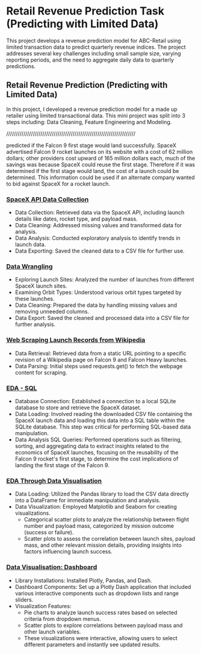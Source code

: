 # Retail Revenue Prediction Task (Predicting with Limited Data)
This project develops a revenue prediction model for ABC-Retail using limited transaction data to predict quarterly revenue indices. The project addresses several key challenges including small sample size, varying reporting periods, and the need to aggregate daily data to quarterly predictions.

## Retail Revenue Prediction (Predicting with Limited Data)

In this project, I developed a revenue prediction model for a made up retailer using limited transactional data. This mini project was split into 3 steps including: Data Cleaning, Feature Engineering and Modeling. 

////////////////////////////////////////////////////////////////////

predicted if the Falcon 9 first stage would land successfully. SpaceX advertised Falcon 9 rocket launches on its website with a cost of 62 million dollars; other providers cost upward of 165 million dollars each, much of the savings was because SpaceX could reuse the first stage. Therefore if it was determined if the first stage would land, the cost of a launch could be determined. This information could be used if an alternate company wanted to bid against SpaceX for a rocket launch.

### [SpaceX API Data Collection](https://github.com/CarlBrazier/SpaceX_Falcon9_First_Stage_Landing_Prediction/blob/main/jupyter-labs-spacex-data-collection-api.ipynb)
- Data Collection: Retrieved data via the SpaceX API, including launch details like dates, rocket type, and payload mass.
- Data Cleaning: Addressed missing values and transformed data for analysis.
- Data Analysis: Conducted exploratory analysis to identify trends in launch data.
- Data Exporting: Saved the cleaned data to a CSV file for further use.

### [Data Wrangling](https://github.com/CarlBrazier/SpaceX_Falcon9_First_Stage_Landing_Prediction/blob/main/labs-jupyter-spacex-Data-wrangling.ipynb)
- Exploring Launch Sites: Analyzed the number of launches from different SpaceX launch sites.
- Examining Orbit Types: Understood various orbit types targeted by these launches.
- Data Cleaning: Prepared the data by handling missing values and removing unneeded columns.
- Data Export: Saved the cleaned and processed data into a CSV file for further analysis.

### [Web Scraping Launch Records from Wikipedia](https://github.com/CarlBrazier/SpaceX_Falcon9_First_Stage_Landing_Prediction/blob/main/jupyter-labs-webscraping.ipynb) 
- Data Retrieval: Retrieved data from a static URL pointing to a specific revision of a Wikipedia page on Falcon 9 and Falcon Heavy launches.
- Data Parsing: Initial steps used requests.get() to fetch the webpage content for scraping.

### [EDA - SQL](https://github.com/CarlBrazier/SpaceX_Falcon9_First_Stage_Landing_Prediction/blob/main/jupyter-labs-eda-sql-coursera_sqllite.ipynb)
- Database Connection: Established a connection to a local SQLite database to store and retrieve the SpaceX dataset.
- Data Loading: Involved reading the downloaded CSV file containing the SpaceX launch data and loading this data into a SQL table within the SQLite database. This step was critical for performing SQL-based data manipulation.
- Data Analysis SQL Queries: Performed operations such as filtering, sorting, and aggregating data to extract insights related to the economics of SpaceX launches, focusing on the reusability of the Falcon 9 rocket's first stage, to determine the cost implications of landing the first stage of the Falcon 9.

### [EDA Through Data Visualisation](https://github.com/CarlBrazier/SpaceX_Falcon9_First_Stage_Landing_Prediction/blob/main/jupyter-labs-eda-dataviz.ipynb) 
- Data Loading: Utilized the Pandas library to load the CSV data directly into a DataFrame for immediate manipulation and analysis.
- Data Visualization: Employed Matplotlib and Seaborn for creating visualizations.
  - Categorical scatter plots to analyze the relationship between flight number and payload mass, categorized by mission outcome (success or failure).
  - Scatter plots to assess the correlation between launch sites, payload mass, and other relevant mission details, providing insights into factors influencing launch success.

### [Data Visualisation: Dashboard](https://github.com/CarlBrazier/SpaceX_Falcon9_First_Stage_Landing_Prediction/blob/main/jupyter-labs-build-a-dashboard-application-v10.ipynb)
- Library Installations: Installed Plotly, Pandas, and Dash.
- Dashboard Components: Set up a Plotly Dash application that included various interactive components such as dropdown lists and range sliders.
- Visualization Features:
  - Pie charts to analyze launch success rates based on selected criteria from dropdown menus.
  - Scatter plots to explore correlations between payload mass and other launch variables.
  - These visualizations were interactive, allowing users to select different parameters and instantly see updated results.
